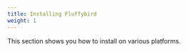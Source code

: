 ```yaml
---
title: Installing Fluffybird
weight: 1
---
```


This section shows you how to install on various platforms.
